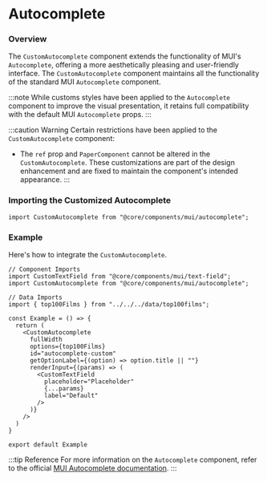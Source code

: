 # Autocomplete

### Overview

The `CustomAutocomplete` component extends the functionality of MUI's `Autocomplete`, offering a more aesthetically pleasing and user-friendly interface.
The `CustomAutocomplete` component maintains all the functionality of the standard MUI `Autocomplete` component.

:::note
While customs styles have been applied to the `Autocomplete` component to improve the visual presentation, it retains full compatibility with the default MUI `Autocomplete` props.
:::

:::caution Warning
Certain restrictions have been applied to the `CustomAutocomplete` component:

- The `ref` prop and `PaperComponent` cannot be altered in the `CustomAutocomplete`. These customizations are part of the design enhancement and are fixed to maintain the component's intended appearance.
  :::

### Importing the Customized Autocomplete

```tsx
import CustomAutocomplete from "@core/components/mui/autocomplete";
```

### Example

Here's how to integrate the `CustomAutocomplete`.

```tsx
// Component Imports
import CustomTextField from "@core/components/mui/text-field";
import CustomAutocomplete from "@core/components/mui/autocomplete";

// Data Imports
import { top100Films } from "../../../data/top100films";

const Example = () => {
  return (
    <CustomAutocomplete
      fullWidth
      options={top100Films}
      id="autocomplete-custom"
      getOptionLabel={(option) => option.title || ""}
      renderInput={(params) => (
        <CustomTextField
          placeholder="Placeholder"
          {...params}
          label="Default"
        />
      )}
    />
  )
}

export default Example
```
:::tip Reference
For more information on the `Autocomplete` component, refer to the official [MUI Autocomplete documentation](https://mui.com/material-ui/react-autocomplete/).
:::
